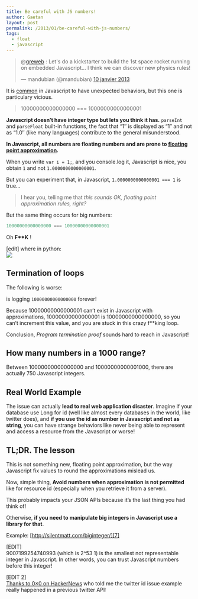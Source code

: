 ```yaml
---
title: Be careful with JS numbers!
author: Gaetan
layout: post
permalink: /2013/01/be-careful-with-js-numbers/
tags:
  - float
  - javascript
---
```


 [3]: http://wtfjs.com/
 [4]: https://en.wikipedia.org/wiki/Floating_point
 [6]: http://news.ycombinator.com/item?id=5051525
 [7]: http://silentmatt.com/biginteger/

<blockquote class="twitter-tweet" lang="fr"><p>@<a href="https://twitter.com/greweb">greweb</a> : Let's do a kickstarter to build the 1st space rocket running on embedded Javascript... I think we can discover new physics rules!</p>&mdash; mandubian (@mandubian) <a href="https://twitter.com/mandubian/status/289422662101504000">10 janvier 2013</a></blockquote>

It is [common][3] in Javascript to have unexpected behaviors, but this one is particulary vicious.

> 10000000000000000 === 10000000000000001

**Javascript doesn’t have integer type but lets you think it has.** `parseInt` and `parseFloat` built-in functions, the fact that “1″ is displayed as “1″ and not as “1.0″ (like many languages) contribute to the general misunderstood.

**In Javascript, all numbers are floating numbers and are prone to [floating point approximation][4].**

When you write `var i = 1;`, and you console.log it, Javascript is nice, you obtain `1` and not `1.0000000000000001`. 

But you can experiment that, in Javascript, `1.0000000000000001 === 1` is true…

> I hear you, telling me that *this sounds OK, floating point approximation rules, right?*

But the same thing occurs for big numbers:

```javascript
10000000000000000 === 10000000000000001
```

Oh **F\*\*K** !

[edit] where in python:  
![](https://pbs.twimg.com/media/BAg2wRyCIAAGuXW.png:large)

## Termination of loops

The following is worse:

<script src="https://gist.github.com/4504986.js"></script>

is logging `10000000000000000` forever!

Because 10000000000000001 can’t exist in Javascript with approximations, 10000000000000001 is 10000000000000000, so you can’t increment this value, and you are stuck in this crazy f\*\*king loop. 

Conclusion, *Program termination proof* sounds hard to reach in Javascript!

<!-- more -->

## How many numbers in a 1000 range?

Between 10000000000000000 and 10000000000001000, there are actually 750 Javascript integers.

<script src="https://gist.github.com/4505510.js"></script>

## Real World Example

The issue can actually **lead to real web application disaster**. Imagine if your database use Long for id (well like almost every databases in the world, like twitter does), and **if you use the id as number in Javascript and not as string**, you can have strange behaviors like never being able to represent and access a resource from the Javascript or worse!

<script src="https://gist.github.com/4505517.js"></script>

## TL;DR. The lesson

This is not something new, floating point approximation, but the way Javascript fix values to round the approximations mislead us.

Now, simple thing, **Avoid numbers when approximation is not permitted** like for resource id (especially when you retrieve it from a server).

This probably impacts your JSON APIs because it’s the last thing you had think of!

Otherwise, **if you need to manipulate big integers in Javascript use a library for that**.

Example: [http://silentmatt.com/biginteger/][7]

[EDIT]  
9007199254740993 (which is 2^53 1) is the smallest not representable integer in Javascript. In other words, you can trust Javascript numbers before this integer!

[EDIT 2]  
[Thanks to 0×0 on HackerNews][6] who told me the twitter id issue example really happened in a previous twitter API: 
